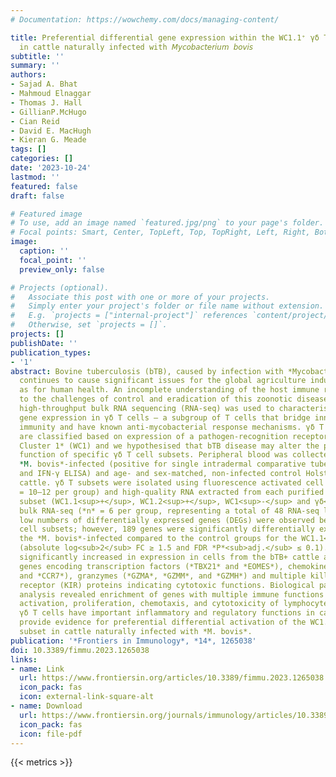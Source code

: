 ```yaml
---
# Documentation: https://wowchemy.com/docs/managing-content/

title: Preferential differential gene expression within the WC1.1⁺ γδ T cell compartment
  in cattle naturally infected with 𝘔𝘺𝘤𝘰𝘣𝘢𝘤𝘵𝘦𝘳𝘪𝘶𝘮 𝘣𝘰𝘷𝘪𝘴
subtitle: ''
summary: ''
authors:
- Sajad A. Bhat
- Mahmoud Elnaggar
- Thomas J. Hall
- GillianP.McHugo
- Cian Reid
- David E. MacHugh
- Kieran G. Meade
tags: []
categories: []
date: '2023-10-24'
lastmod: ''
featured: false
draft: false

# Featured image
# To use, add an image named `featured.jpg/png` to your page's folder.
# Focal points: Smart, Center, TopLeft, Top, TopRight, Left, Right, BottomLeft, Bottom, BottomRight.
image:
  caption: ''
  focal_point: ''
  preview_only: false

# Projects (optional).
#   Associate this post with one or more of your projects.
#   Simply enter your project's folder or file name without extension.
#   E.g. `projects = ["internal-project"]` references `content/project/deep-learning/index.md`.
#   Otherwise, set `projects = []`.
projects: []
publishDate: ''
publication_types:
- '1'
abstract: Bovine tuberculosis (bTB), caused by infection with *Mycobacterium bovis*,
  continues to cause significant issues for the global agriculture industry as well
  as for human health. An incomplete understanding of the host immune response contributes
  to the challenges of control and eradication of this zoonotic disease. In this study,
  high-throughput bulk RNA sequencing (RNA-seq) was used to characterise differential
  gene expression in γδ T cells – a subgroup of T cells that bridge innate and adaptive
  immunity and have known anti-mycobacterial response mechanisms. γδ T cell subsets
  are classified based on expression of a pathogen-recognition receptor known as *Workshop
  Cluster 1* (WC1) and we hypothesised that bTB disease may alter the phenotype and
  function of specific γδ T cell subsets. Peripheral blood was collected from naturally
  *M. bovis*-infected (positive for single intradermal comparative tuberculin test (SICTT)
  and IFN-γ ELISA) and age- and sex-matched, non-infected control Holstein-Friesian
  cattle. γδ T subsets were isolated using fluorescence activated cell sorting (*n*
  = 10–12 per group) and high-quality RNA extracted from each purified lymphocyte
  subset (WC1.1<sup>+</sup>, WC1.2<sup>+</sup>, WC1<sup>-</sup> and γδ<sup>-</sup>) was used to generate transcriptomes using
  bulk RNA-seq (*n* = 6 per group, representing a total of 48 RNA-seq libraries). Relatively
  low numbers of differentially expressed genes (DEGs) were observed between most
  cell subsets; however, 189 genes were significantly differentially expressed in
  the *M. bovis*-infected compared to the control groups for the WC1.1<sup>+</sup> γδ T cell compartment
  (absolute log<sub>2</sub> FC ≥ 1.5 and FDR *P*<sub>adj.</sub> ≤ 0.1). The majority of these DEGs (168) were
  significantly increased in expression in cells from the bTB+ cattle and included
  genes encoding transcription factors (*TBX21* and *EOMES*), chemokine receptors (*CCR5*
  and *CCR7*), granzymes (*GZMA*, *GZMM*, and *GZMH*) and multiple killer cell immunoglobulin-like
  receptor (KIR) proteins indicating cytotoxic functions. Biological pathway overrepresentation
  analysis revealed enrichment of genes with multiple immune functions including cell
  activation, proliferation, chemotaxis, and cytotoxicity of lymphocytes. In conclusion,
  γδ T cells have important inflammatory and regulatory functions in cattle, and we
  provide evidence for preferential differential activation of the WC1.1<sup>+</sup> specific
  subset in cattle naturally infected with *M. bovis*.
publication: '*Frontiers in Immunology*, *14*, 1265038'
doi: 10.3389/fimmu.2023.1265038
links:
- name: Link
  url: https://www.frontiersin.org/articles/10.3389/fimmu.2023.1265038
  icon_pack: fas
  icon: external-link-square-alt
- name: Download
  url: https://www.frontiersin.org/journals/immunology/articles/10.3389/fimmu.2023.1265038/pdf
  icon_pack: fas
  icon: file-pdf
---
```

{{< metrics >}}